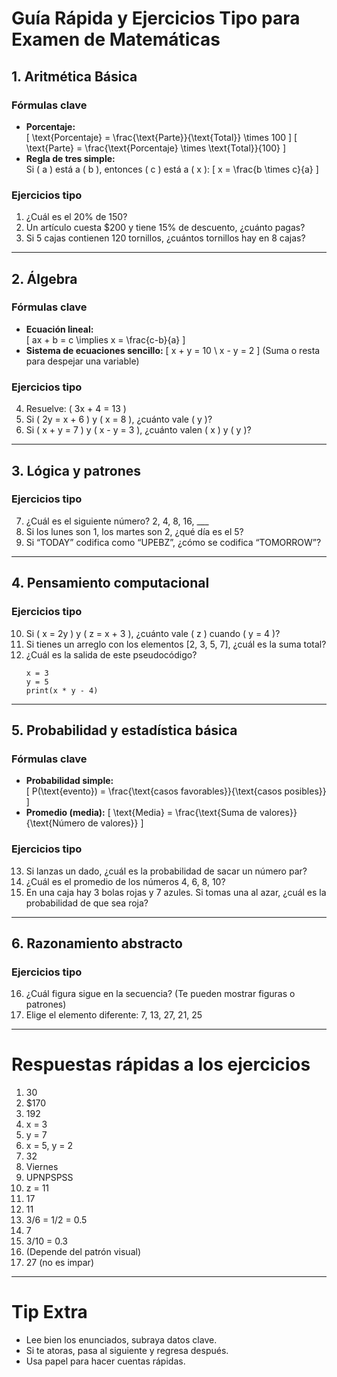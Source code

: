 # Guía Rápida y Ejercicios Tipo para Examen de Matemáticas

## 1. Aritmética Básica

### Fórmulas clave
- **Porcentaje:**  
  \[
  \text{Porcentaje} = \frac{\text{Parte}}{\text{Total}} \times 100
  \]
  \[
  \text{Parte} = \frac{\text{Porcentaje} \times \text{Total}}{100}
  \]
- **Regla de tres simple:**  
  Si \( a \) está a \( b \), entonces \( c \) está a \( x \):
  \[
  x = \frac{b \times c}{a}
  \]

### Ejercicios tipo
1. ¿Cuál es el 20% de 150?
2. Un artículo cuesta $200 y tiene 15% de descuento, ¿cuánto pagas?
3. Si 5 cajas contienen 120 tornillos, ¿cuántos tornillos hay en 8 cajas?

---

## 2. Álgebra

### Fórmulas clave
- **Ecuación lineal:**  
  \[
  ax + b = c \implies x = \frac{c-b}{a}
  \]
- **Sistema de ecuaciones sencillo:**
  \[
  x + y = 10 \\
  x - y = 2
  \]
  (Suma o resta para despejar una variable)

### Ejercicios tipo
4. Resuelve: \( 3x + 4 = 13 \)
5. Si \( 2y = x + 6 \) y \( x = 8 \), ¿cuánto vale \( y \)?
6. Si \( x + y = 7 \) y \( x - y = 3 \), ¿cuánto valen \( x \) y \( y \)?

---

## 3. Lógica y patrones

### Ejercicios tipo
7. ¿Cuál es el siguiente número? 2, 4, 8, 16, ___
8. Si los lunes son 1, los martes son 2, ¿qué día es el 5?
9. Si “TODAY” codifica como “UPEBZ”, ¿cómo se codifica “TOMORROW”?

---

## 4. Pensamiento computacional

### Ejercicios tipo
10. Si \( x = 2y \) y \( z = x + 3 \), ¿cuánto vale \( z \) cuando \( y = 4 \)?
11. Si tienes un arreglo con los elementos [2, 3, 5, 7], ¿cuál es la suma total?
12. ¿Cuál es la salida de este pseudocódigo?
    ```
    x = 3
    y = 5
    print(x * y - 4)
    ```

---

## 5. Probabilidad y estadística básica

### Fórmulas clave
- **Probabilidad simple:**  
  \[
  P(\text{evento}) = \frac{\text{casos favorables}}{\text{casos posibles}}
  \]
- **Promedio (media):**
  \[
  \text{Media} = \frac{\text{Suma de valores}}{\text{Número de valores}}
  \]

### Ejercicios tipo
13. Si lanzas un dado, ¿cuál es la probabilidad de sacar un número par?
14. ¿Cuál es el promedio de los números 4, 6, 8, 10?
15. En una caja hay 3 bolas rojas y 7 azules. Si tomas una al azar, ¿cuál es la probabilidad de que sea roja?

---

## 6. Razonamiento abstracto

### Ejercicios tipo
16. ¿Cuál figura sigue en la secuencia? (Te pueden mostrar figuras o patrones)
17. Elige el elemento diferente: 7, 13, 27, 21, 25

---

# Respuestas rápidas a los ejercicios

1. 30
2. $170
3. 192
4. x = 3
5. y = 7
6. x = 5, y = 2
7. 32
8. Viernes
9. UPNPSPSS
10. z = 11
11. 17
12. 11
13. 3/6 = 1/2 = 0.5
14. 7
15. 3/10 = 0.3
16. (Depende del patrón visual)
17. 27 (no es impar)

---

# Tip Extra
- Lee bien los enunciados, subraya datos clave.
- Si te atoras, pasa al siguiente y regresa después.
- Usa papel para hacer cuentas rápidas.
